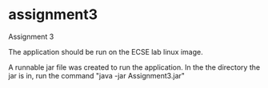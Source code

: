 # assignment3
Assignment 3

The application should be run on the ECSE lab linux image.

A runnable jar file was created to run the application.
In the the directory the jar is in, run the command "java -jar Assignment3.jar"
